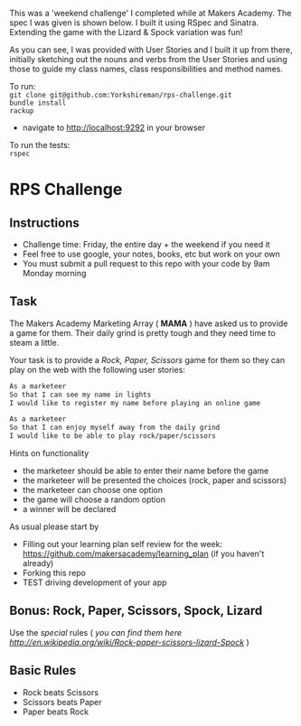 This was a 'weekend challenge' I completed while at Makers Academy. The spec I was given is shown below. I built it using RSpec and Sinatra.  Extending the game with the Lizard & Spock variation was fun!  

As you can see, I was provided with User Stories and I built it up from there, initially sketching out the nouns and verbs from the User Stories and using those to guide my class names, class responsibilities and method names.  

To run:  
`git clone git@github.com:Yorkshireman/rps-challenge.git`  
`bundle install`  
`rackup`  
- navigate to [http://localhost:9292](http://localhost:9292) in your browser  

To run the tests:  
`rspec`  

# RPS Challenge

Instructions
-------
* Challenge time: Friday, the entire day + the weekend if you need it
* Feel free to use google, your notes, books, etc but work on your own
* You must submit a pull request to this repo with your code by 9am Monday morning

Task 
----
  
The Makers Academy Marketing Array ( **MAMA** ) have asked us to provide a game for them. Their daily grind is pretty tough and they need time to steam a little.

Your task is to provide a _Rock, Paper, Scissors_ game for them so they can play on the web with the following user stories:

```sh
As a marketeer
So that I can see my name in lights
I would like to register my name before playing an online game

As a marketeer
So that I can enjoy myself away from the daily grind
I would like to be able to play rock/paper/scissors
```

Hints on functionality

- the marketeer should be able to enter their name before the game
- the marketeer will be presented the choices (rock, paper and scissors)
- the marketeer can choose one option
- the game will choose a random option
- a winner will be declared


As usual please start by

* Filling out your learning plan self review for the week: https://github.com/makersacademy/learning_plan (if you haven't already)
* Forking this repo
* TEST driving development of your app

## Bonus: Rock, Paper, Scissors, Spock, Lizard

Use the _special_ rules ( _you can find them here http://en.wikipedia.org/wiki/Rock-paper-scissors-lizard-Spock_ )

## Basic Rules

- Rock beats Scissors
- Scissors beats Paper
- Paper beats Rock
